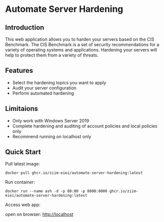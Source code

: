 # Automate Server Hardening

## Introduction

This web application allows you to harden your servers based on the CIS Benchmark. The CIS Benchmark is a set of security recommendations for a variety of operating systems and applications. Hardening your servers will help to protect them from a variety of threats.

## Features

- Select the hardening topics you want to apply
- Audit your server configuration
- Perform automated hardening

## Limitaions

- Only work with Windows Server 2019
- Complete hardening and auditing of account policies and local policies only
- Recommend running on localhost only

## Quick Start

Pull latest image:

```
docker pull ghcr.io/ziim-eiei/automate-server-hardening:latest
```

Run container:

```
docker run --name ash -d -p 80:80 -p 8000:8000 ghcr.io/ziim-eiei/automate-server-hardening:latest
```

Access web app:

open on browser: <a href="http://localhost" target="_blank">http://localhost</a>
